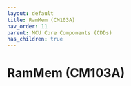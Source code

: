 ```yaml
---
layout: default
title: RamMem (CM103A)
nav_order: 11
parent: MCU Core Components (CDDs)
has_children: true
---
```

# RamMem (CM103A)
